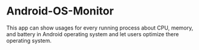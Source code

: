 # Android-OS-Monitor
This app can show usages for every running process about CPU, memory, and battery in Android operating system and let users optimize there operating system.
